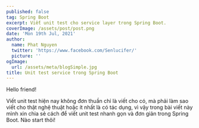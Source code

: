 ```yaml
---
published: false
tag: Spring Boot
excerpt: Viết unit test cho service layer trong Spring Boot.
coverImage: /assets/post/post.png
date: 'Mon 19th Jul, 2021'
author:
  name: Phat Nguyen
  twitter: 'https://www.facebook.com/Senlucifer/'
  picture: ''
ogImage:
  url: /assets/meta/blogSimple.jpg
title: Unit test service trong Spring Boot
---
```



Hello friend!

Viết unit test hiện nay không đơn thuần chỉ là viết cho có, mà phải làm sao viết cho thật nghệ thuật hoặc ít nhất là có tác dụng, vì vậy trong bài viết này mình xin chia sẻ cách để viết unit test nhanh gọn và đơn giản trong Spring Boot. Nào start thôi!
